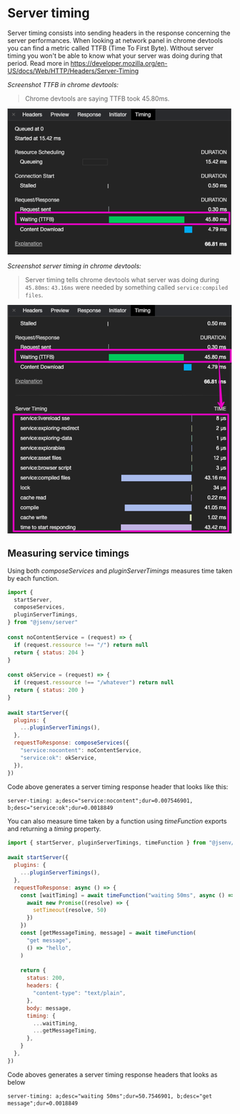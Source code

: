 # Server timing

Server timing consists into sending headers in the response concerning the server performances. When looking at network panel in chrome devtools you can find a metric called TTFB (Time To First Byte). Without server timing you won't be able to know what your server was doing during that period. Read more in https://developer.mozilla.org/en-US/docs/Web/HTTP/Headers/Server-Timing

_Screenshot TTFB in chrome devtools:_

> Chrome devtools are saying TTFB took 45.80ms.

![screenshot of chrome devtools TTFB](./screenshot-devtools-TTFB.png)

_Screenshot server timing in chrome devtools:_

> Server timing tells chrome devtools what server was doing during `45.80ms`: `43.16ms` were needed by something called `service:compiled files`.

![screenshot of chrome devtools server timing](./screenshot-devtools-timing.png)

## Measuring service timings

Using both _composeServices_ and _pluginServerTimings_ measures time taken by each function.

```js
import {
  startServer,
  composeServices,
  pluginServerTimings,
} from "@jsenv/server"

const noContentService = (request) => {
  if (request.ressource !== "/") return null
  return { status: 204 }
}

const okService = (request) => {
  if (request.ressource !== "/whatever") return null
  return { status: 200 }
}

await startServer({
  plugins: {
    ...pluginServerTimings(),
  },
  requestToResponse: composeServices({
    "service:nocontent": noContentService,
    "service:ok": okService,
  }),
})
```

Code above generates a server timing response header that looks like this:

```console
server-timing: a;desc="service:nocontent";dur=0.007546901, b;desc="service:ok";dur=0.0018849
```

You can also measure time taken by a function using _timeFunction_ exports and returning a _timing_ property.

```js
import { startServer, pluginServerTimings, timeFunction } from "@jsenv/server"

await startServer({
  plugins: {
    ...pluginServerTimings(),
  },
  requestToResponse: async () => {
    const [waitTiming] = await timeFunction("waiting 50ms", async () => {
      await new Promise((resolve) => {
        setTimeout(resolve, 50)
      })
    })
    const [getMessageTiming, message] = await timeFunction(
      "get message",
      () => "hello",
    )

    return {
      status: 200,
      headers: {
        "content-type": "text/plain",
      },
      body: message,
      timing: {
        ...waitTiming,
        ...getMessageTiming,
      },
    }
  },
})
```

Code aboves generates a server timing response headers that looks as below

```console
server-timing: a;desc="waiting 50ms";dur=50.7546901, b;desc="get message";dur=0.0018849
```

